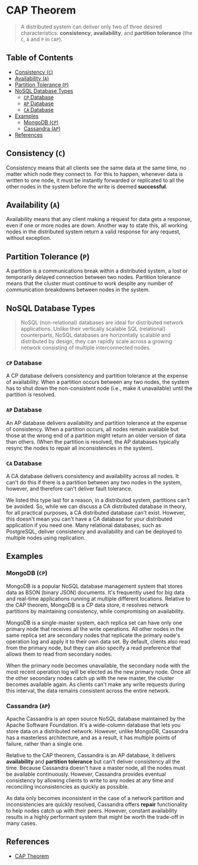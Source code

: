 # CAP Theorem

> A distributed system can deliver only two of three desired characteristics:
> **consistency**, **availability**, and **partition tolerance**
> (the `C`, `A` and `P` in `CAP`).

## Table of Contents

<!-- START doctoc generated TOC please keep comment here to allow auto update -->
<!-- DON'T EDIT THIS SECTION, INSTEAD RE-RUN doctoc TO UPDATE -->

- [Consistency (`C`)](#consistency-c)
- [Availability (`A`)](#availability-a)
- [Partition Tolerance (`P`)](#partition-tolerance-p)
- [NoSQL Database Types](#nosql-database-types)
  - [`CP` Database](#cp-database)
  - [`AP` Database](#ap-database)
  - [`CA` Database](#ca-database)
- [Examples](#examples)
  - [MongoDB (`CP`)](#mongodb-cp)
  - [Cassandra (`AP`)](#cassandra-ap)
- [References](#references)

<!-- END doctoc generated TOC please keep comment here to allow auto update -->

## Consistency (`C`)

Consistency means that all clients see the same data at the same time,
no matter which node they connect to.
For this to happen, whenever data is written to one node,
it must be instantly forwarded or replicated to all the other nodes in the system
before the write is deemed **successful**.

## Availability (`A`)

Availability means that any client making a request for data gets a response,
even if one or more nodes are down.
Another way to state this,
all working nodes in the distributed system return a valid response for any request,
without exception.

## Partition Tolerance (`P`)

A partition is a communications break within a distributed system,
a lost or temporarily delayed connection between two nodes.
Partition tolerance means that the cluster must continue to work
despite any number of communication breakdowns between nodes in the system.

## NoSQL Database Types

> NoSQL (non-relational) databases are ideal for distributed network applications.
> Unlike their vertically scalable SQL (relational) counterparts,
> NoSQL databases are horizontally scalable and distributed by design,
> they can rapidly scale across a growing network consisting of multiple interconnected nodes.

### `CP` Database

A CP database delivers consistency and partition tolerance at the expense of availability.
When a partition occurs between any two nodes,
the system has to shut down the non-consistent node (i.e., make it unavailable)
until the partition is resolved.

### `AP` Database

An AP database delivers availability and partition tolerance at the expense of consistency.
When a partition occurs, all nodes remain available
but those at the wrong end of a partition might return an older version of data than others.
(When the partition is resolved,
the AP databases typically resync the nodes to repair all inconsistencies in the system).

### `CA` Database

A CA database delivers consistency and availability across all nodes.
It can't do this if there is a partition between any two nodes in the system,
however, and therefore can't deliver fault tolerance.

We listed this type last for a reason, in a distributed system, partitions can't be avoided.
So, while we can discuss a CA distributed database in theory, for all practical purposes,
a CA distributed database can't exist.
However, this doesn't mean you can't have a CA database
for your distributed application if you need one.
Many relational databases, such as PostgreSQL,
deliver consistency and availability and can be deployed to multiple nodes using replication.

## Examples

### MongoDB (`CP`)

MongoDB is a popular NoSQL database management system that stores data as BSON (binary JSON) documents.
It's frequently used for big data and real-time applications running at multiple different locations.
Relative to the CAP theorem, MongoDB is a CP data store,
it resolves network partitions by maintaining consistency,
while compromising on availability.

MongoDB is a single-master system,
each replica set can have only one primary node that receives all the write operations.
All other nodes in the same replica set are secondary nodes
that replicate the primary node's operation log and apply it to their own data set.
By default, clients also read from the primary node,
but they can also specify a read preference that allows them to read from secondary nodes.

When the primary node becomes unavailable,
the secondary node with the most recent operation log will be elected as the new primary node.
Once all the other secondary nodes catch up with the new master,
the cluster becomes available again.
As clients can't make any write requests during this interval,
the data remains consistent across the entire network.

### Cassandra (`AP`)

Apache Cassandra is an open source NoSQL database maintained by the Apache Software Foundation.
It's a wide-column database that lets you store data on a distributed network.
However, unlike MongoDB, Cassandra has a masterless architecture,
and as a result, it has multiple points of failure, rather than a single one.

Relative to the CAP theorem, Cassandra is an AP database,
it delivers **availability** and **partition tolerance**
but can't deliver consistency all the time.
Because Cassandra doesn't have a master node,
all the nodes must be available continuously.
However, Cassandra provides eventual consistency
by allowing clients to write to any nodes at any time
and reconciling inconsistencies as quickly as possible.

As data only becomes inconsistent in the case of
a network partition and inconsistencies are quickly resolved,
Cassandra offers **repair** functionality to help nodes catch up with their peers.
However, constant availability results in a highly performant system
that might be worth the trade-off in many cases.

## References

- [CAP Theorem](https://www.ibm.com/cloud/learn/cap-theorem)
